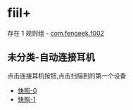 # fiil+

存在 1 规则组 - [com.fengeek.f002](/src/apps/com.fengeek.f002.ts)

## 未分类-自动连接耳机

点击连接耳机按钮,点击扫描到的第一个设备

- [快照-0](https://i.gkd.li/i/13161277)
- [快照-1](https://i.gkd.li/i/13161365)
